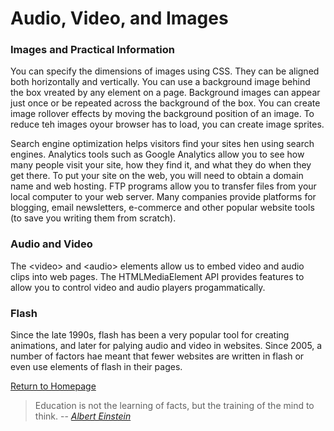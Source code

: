 # Audio, Video, and Images

### Images and Practical Information
You can specify the dimensions of images using CSS. They can be aligned both horizontally and vertically.  You can use a background image behind the box vreated by any element on a page.  Background images can appear just once or be repeated across the background of the box.  You can create image rollover effects by moving the background position of an image.  To reduce teh images oyour browser has to load, you can create image sprites.  

Search engine optimization helps visitors find your sites hen using search engines.  Analytics tools such as Google Analytics allow you to see how many people visit your site, how they find it, and what they do when they get there. To put your site on the web, you will need to obtain a domain name and web hosting.  FTP programs allow you to transfer files from your local computer to your web server.  Many companies provide platforms for blogging, email newsletters, e-commerce and other popular website tools (to save you writing them from scratch).

  
### Audio and Video
The \<video> and \<audio> elements allow us to embed video and audio clips into web pages.  The HTMLMediaElement API provides features to allow you to control video and audio players progammatically.  
  
### Flash
Since the late 1990s, flash has been a very popular tool for creating animations, and later for palying audio and video in websites.  Since 2005, a number of factors hae meant that fewer websites are written in flash or even use elements of flash in their pages.  

[Return to Homepage](https://claudiobailon.github.io/reading-notes/)


 
>Education is not the learning of facts,
>but the training of the mind to think.
> -- <cite>[Albert Einstein][1]</cite>

[1]:https://www.goodreads.com/quotes/6137386-education-is-not-the-learning-of-facts-but-the-training  
